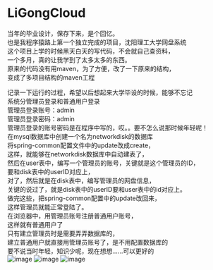 # LiGongCloud

当年的毕业设计，保存下来，是个回忆。</br>
也是我程序猿路上第一个独立完成的项目，沈阳理工大学网盘系统</br>
这个项目上学的时候黑天白天的写代码，不会就自己查资料，</br>
一个多月，真的让我学到了太多太多的东西。</br>
原来的代码没有用maven，为了方便，改了一下原来的结构，</br>
变成了多项目结构的maven工程</br>

记录一下运行的过程，希望以后想起来大学毕设的时候，能够不忘记</br>
系统分管理员登录和普通用户登录</br>
管理员登录账号：admin</br>
管理员登录密码：admin</br>
管理员登录的账号密码是在程序中写的，哎。。要不怎么说那时候年轻呢！</br>
在mysql数据库中创建一个名为networkdisk的数据库</br>
将spring-common配置文件中的update改成create，</br>
这样，就能够在networkdisk数据库中自动建表了，</br>
然后在user表中，编写一个管理员的账号，关键就是这个管理员的ID，</br>
要和disk表中的userID对应上，</br>
对了，然后就是在disk表中，编写管理员的网盘信息，</br>
关键的说过了，就是disk表中的userID要和user表中的id对应上。</br>
做完这些，把spring-common配置中的update改回来，</br>
这样管理员就能正常登陆了。</br>
在浏览器中，用管理员账号注册普通用户账号，</br>
这样就有普通用户了</br>
只有建立管理员时是需要弄弄数据库的，</br>
建立普通用户就直接用管理员账号了，是不用配置数据库的</br>
要不说当时年轻，知识少呢，现在想想......可以更好的</br>
![image](https://github.com/hejiawang/LiGongCloud/raw/master/ligongcloudImage/ligongcloud-login.png)
![image](https://github.com/hejiawang/LiGongCloud/raw/master/ligongcloudImage/main.png)
![image](https://github.com/hejiawang/LiGongCloud/raw/master/ligongcloudImage/main.png)

